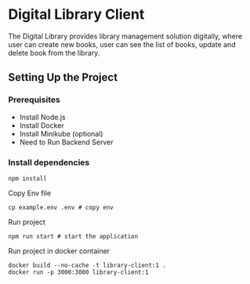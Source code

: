 # Digital Library Client

The Digital Library provides library management solution digitally, where user can create new books,
user can see the list of books, update and delete book from the library.

## Setting Up the Project

### Prerequisites

-   Install Node.js
-   Install Docker
-   Install Minikube (optional)
-   Need to Run Backend Server

### Install dependencies

```shell
npm install
```

Copy Env file

```shell
cp example.env .env # copy env
```



Run project

```shell
npm run start # start the application
```

Run project in docker container

```shell
docker build --no-cache -t library-client:1 .
docker run -p 3000:3000 library-client:1
```
